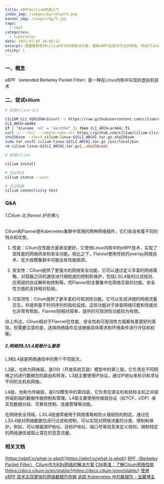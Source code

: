 ```yaml
---
title: eBPF&cilium快速入门
index_img: /images/bg/network.png
banner_img: /images/bg/5.jpg
tags:
  - ebpf
categories:
  - kubernetes
date: 2023-07-05 18:40:12
excerpt: 搭建集群使用cilium作为网络解决方案，理解eBPF在其中充当的角色、传统flannel下的集群的优缺点
sticky: 1
---
```


### 一、概念

eBPF（extended Berkeley Packet Filter）是一种在Linux内核中实现的虚拟机技术

### 二、尝试cilium

``` bash
# 安装Cilium CLI

CILIUM_CLI_VERSION=$(curl -s https://raw.githubusercontent.com/cilium/cilium-cli/master/stable.txt)
CLI_ARCH=amd64
if [ "$(uname -m)" = "aarch64" ]; then CLI_ARCH=arm64; fi
curl -L --fail --remote-name-all https://github.com/cilium/cilium-cli/releases/download/${CILIUM_CLI_VERSION}/cilium-linux-${CLI_ARCH}.tar.gz{,.sha256sum}
sha256sum --check cilium-linux-${CLI_ARCH}.tar.gz.sha256sum
sudo tar xzvfC cilium-linux-${CLI_ARCH}.tar.gz /usr/local/bin
rm cilium-linux-${CLI_ARCH}.tar.gz{,.sha256sum}
```

``` bash
# 安装Cilium

cilium install

# 验证安装
cilium status --wait

# 验证链接
cilium connectivity test
```

### Q&A

###### 1.Cilium 比 flannel 好在哪儿

Cilium和Flannel是Kubernetes集群中常用的两种网络插件，它们各自有着不同的特点和优势。

1. 性能：Cilium在性能方面表现更好。它使用Linux内核中的eBPF技术，实现了高性能的网络转发和安全功能。相比之下，Flannel使用传统的overlay网络技术，在大规模集群中可能会有性能瓶颈。

2. 安全性：Cilium提供了更强大的网络安全功能。它可以通过定义丰富的网络策略，对容器之间的通信进行细粒度的控制和保护，包括L3/L4层的过滤规则、应用层的协议解析和控制等。而Flannel则主要集中在网络互联的功能，安全性方面的支持相对较弱。

3. 可观测性：Cilium提供了更丰富的可观测性功能。它可以生成详细的网络流量日志，并提供基于时间序列的指标监控。这些功能对于排查网络问题和性能优化非常有帮助。Flannel则相对简单，提供的可观测性功能较为有限。

综上所述，Cilium相对于Flannel在性能、安全性和可观测性方面都有着更好的表现。但需要注意的是，选择网络插件应该根据具体需求和环境条件进行评估和权衡。


##### 2.网络的L3/L4层是什么意思

L3和L4层是网络通信中的两个不同层次。

L3层，也称为网络层，是OSI（开放系统互联）模型中的第三层。它负责在不同网络之间进行数据包的路由和转发。L3层主要使用IP协议，通过IP地址来标识和寻址不同的主机和网络。

L4层，也称为传输层，是OSI模型中的第四层。它负责在源主机和目标主机之间提供端到端的数据传输控制和管理。L4层主要使用传输层协议（如TCP、UDP）来实现数据分段、可靠性控制、连接管理等功能。

在网络安全领域，L3/L4层通常被用于网络策略和防火墙规则的制定。通过在L3/L4层对网络数据包进行过滤和控制，可以实现对网络流量的分类、限制和保护。例如，可以根据源IP地址、目标IP地址、端口号等信息来定义规则，限制特定的网络通信或阻止潜在的恶意流量。

### 相关文档

[https://ebpf.io/what-is-ebpf/](https://ebpf.io/what-is-ebpf/)
[BPF（Berkeley Packet Filter）](https://www.kernel.org/doc/html/latest/bpf/index.html)
[Cilium作为K8s网络的解决方案](https://mp.weixin.qq.com/s/WHoSyXMiaazxPhN9LXiwHg)
[CNI基准：了解Cilium网络性能](https://cilium.io/blog/2021/05/11/cni-benchmark/)
[https://docs.cilium.io/en/stable/](https://docs.cilium.io/en/stable/)
[使用 eBPF 技术实现更快的网络数据包传输](https://atbug.com/accelerate-network-packets-transmission/)
[追踪 Kubernetes 中的数据包 - 宝藏博主](https://atbug.com/tracing-network-packets-in-kubernetes/)